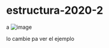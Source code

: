 # estructura-2020-2
a
![image](https://github.com/user-attachments/assets/4511d106-e483-4b21-804f-0b2237de5353)

lo cambie pa ver el ejemplo
